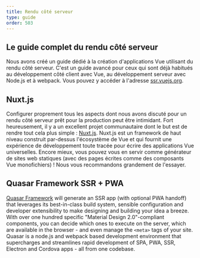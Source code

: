 ```yaml
---
title: Rendu côté serveur
type: guide
order: 503
---
```


## Le guide complet du rendu côté serveur

Nous avons créé un guide dédié à la création d'applications Vue utilisant du rendu côté serveur. C'est un guide avancé pour ceux qui sont déjà habitués au développement côté client avec Vue, au développement serveur avec Node.js et à webpack. Vous pouvez y accéder à l'adresse [ssr.vuejs.org](https://ssr.vuejs.org/).

## Nuxt.js

Configurer proprement tous les aspects dont nous avons discuté pour un rendu côté serveur prêt pour la production peut être intimidant. Fort heureusement, il y a un excellent projet communautaire dont le but est de rendre tout cela plus simple : [Nuxt.js](https://nuxtjs.org/). Nuxt.js est un framework de haut niveau construit par-dessus l'écosystème de Vue et qui fournit une expérience de développement toute tracée pour écrire des applications Vue universelles. Encore mieux, vous pouvez vous en servir comme générateur de sites web statiques (avec des pages écrites comme des composants Vue monofichiers) ! Nous vous recommandons grandement de l'essayer.

## Quasar Framework SSR + PWA

[Quasar Framework](https://quasar-framework.org/) will generate an SSR app (with optional PWA handoff) that leverages its best-in-class build system, sensible configuration and developer extensibility to make designing and building your idea a breeze. With over one hundred specific "Material Design 2.0"-compliant components, you can decide which ones to execute on the server, which are available in the browser - and even manage the `<meta>` tags of your site. Quasar is a node.js and webpack based development environment that supercharges and streamlines rapid development of SPA, PWA, SSR, Electron and Cordova apps - all from one codebase.
